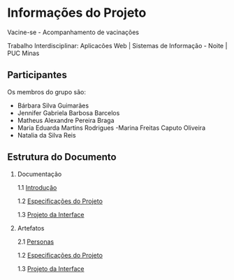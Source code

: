 # Informações do Projeto

Vacine-se - Acompanhamento de vacinações

Trabalho Interdisciplinar: Aplicacões Web | Sistemas de Informação - Noite | PUC Minas 

## Participantes

Os membros do grupo são:
- Bárbara Silva Guimarães
- Jennifer Gabriela Barbosa Barcelos
- Matheus Alexandre Pereira Braga
- Maria Eduarda Martins Rodrigues
-Marina Freitas Caputo Oliveira
- Natalia da Silva Reis

## Estrutura do Documento

1. Documentação
   
   1.1 [Introdução](1-Introdução.md)
   
   1.2 [Especificações do Projeto](2-Especificações.md)
   
   1.3 [Projeto da Interface](3-Interface.md)

2. Artefatos
   
   2.1 [Personas](Personas.md)
   
   1.2 [Especificações do Projeto](2-Especificações.md)
   
   1.3 [Projeto da Interface](3-Interface.md)

   



